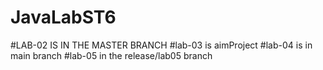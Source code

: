 # JavaLabST6
#LAB-02 IS IN THE MASTER BRANCH
#lab-03 is aimProject
#lab-04 is in main branch
#lab-05 in the release/lab05 branch
